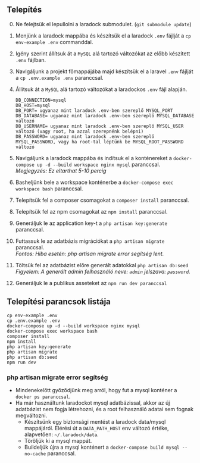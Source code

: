 ## Telepítés
0. Ne felejtsük el lepullolni a laradock submodulet. (`git submodule update`)
1. Menjünk a laradock mappába és készítsük el a laradock `.env` fájlját a `cp env-example .env` commanddal.
2. Igény szerint állítsuk át a `MySQL` alá tartozó változókat az előbb készített `.env` fájlban.
3. Navigáljunk a projekt főmappájába majd készítsük el a laravel `.env` fájlját a `cp .env.example .env` paranccsal.
4. Állitsuk át a `MySQL` alá tartozó változókat a laradockos `.env` fájl alapján.

   ```
   DB_CONNECTION=mysql
   DB_HOST=mysql
   DB_PORT= ugyanaz mint laradock .env-ben szereplő MYSQL_PORT
   DB_DATABASE= ugyanaz mint laradock .env-ben szereplő MYSQL_DATABASE változó
   DB_USERNAME= ugyanaz mint laradock .env-ben szereplő MYSQL_USER változó (vagy root, ha azzal szerepnénk belépni)
   DB_PASSWORD= ugyanaz mint laradock .env-ben szereplő MYSQL_PASSWORD, vagy ha root-tal léptünk be MYSQL_ROOT_PASSWORD változó
   ```
5. Navigáljunk a laradock mappába és indítsuk el a konténereket a `docker-compose up -d --build workspace nginx mysql` paranccsal.  
_Megjegyzés: Ez eltarthat 5-10 percig_
6. Basheljünk bele a workspace konténerbe a `docker-compose exec workspace bash` paranccsal.
7. Telepítsük fel a composer csomagokat a `composer install` paranccsal.
8. Telepítsük fel az npm csomagokat az `npm install` paranccsal.
9. Generáljuk le az application key-t a `php artisan key:generate` paranccsal.
10. Futtassuk le az adatbázis migrációkat a `php artisan migrate` paranccsal.  
_Fontos: Hiba esetén: php artisan migrate error segítség lent._
11. Töltsük fel az adatbázist előre generált adatokkal `php artisan db:seed`
_Figyelem: A generált admin felhasználó neve: `admin` jelszava: `password`._
12. Generáljuk le a publikus asseteket az `npm run dev paranccsal`

## Telepítési parancsok listája

```
cp env-example .env
cp .env.example .env
docker-compose up -d --build workspace nginx mysql
docker-compose exec workspace bash
composer install
npm install
php artisan key:generate
php artisan migrate
php artisan db:seed
npm run dev
```

### php artisan migrate error segítség
* Mindenekelőtt győződjünk meg arról, hogy fut a mysql konténer a `docker ps paranccsal`.
* Ha már használtunk laradockot mysql adatbázissal, akkor az új adatbázist nem fogja létrehozni, és a root felhasználó adatai sem fognak megváltozni.
    * Készítsünk egy biztonsági mentést a laradock data/mysql mappájáról. Elérési út a `DATA_PATH_HOST` env változó értéke, alapvetően: `~/.laradock/data`.
    * Töröljük ki a mysql mappát.
    * Buildeljük újra a mysql konténert a `docker-compose build mysql --no-cache` paranccsal.